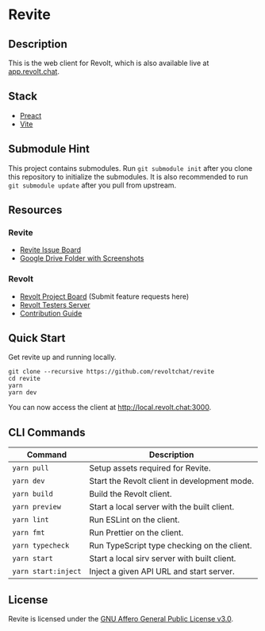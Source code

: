 # Revite

## Description

This is the web client for Revolt, which is also available live at [app.revolt.chat](https://app.revolt.chat).

## Stack

-   [Preact](https://preactjs.com/)
-   [Vite](https://vitejs.dev/)

## Submodule Hint

This project contains submodules. Run `git submodule init` after you clone this repository to initialize the submodules.
It is also recommended to run `git submodule update` after you pull from upstream.

## Resources

### Revite

-   [Revite Issue Board](https://github.com/revoltchat/revite/issues)
-   [Google Drive Folder with Screenshots](https://drive.google.com/drive/folders/1Ckhl7_9OTTaKzyisrWHzZw1hHj55JwhD)

### Revolt

-   [Revolt Project Board](https://github.com/revoltchat/revolt/discussions) (Submit feature requests here)
-   [Revolt Testers Server](https://app.revolt.chat/invite/Testers)
-   [Contribution Guide](https://developers.revolt.chat/contributing)

## Quick Start

Get revite up and running locally.

```
git clone --recursive https://github.com/revoltchat/revite
cd revite
yarn
yarn dev
```

You can now access the client at http://local.revolt.chat:3000.

## CLI Commands

| Command             | Description                                  |
| ------------------- | -------------------------------------------- |
| `yarn pull`         | Setup assets required for Revite.            |
| `yarn dev`          | Start the Revolt client in development mode. |
| `yarn build`        | Build the Revolt client.                     |
| `yarn preview`      | Start a local server with the built client.  |
| `yarn lint`         | Run ESLint on the client.                    |
| `yarn fmt`          | Run Prettier on the client.                  |
| `yarn typecheck`    | Run TypeScript type checking on the client.  |
| `yarn start`        | Start a local sirv server with built client. |
| `yarn start:inject` | Inject a given API URL and start server.     |

## License

Revite is licensed under the [GNU Affero General Public License v3.0](https://github.com/RevoltGay/revite/blob/master/LICENSE).
